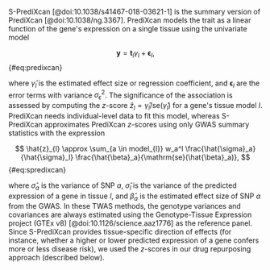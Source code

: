 S-PrediXcan [@doi:10.1038/s41467-018-03621-1] is the summary version of PrediXcan [@doi:10.1038/ng.3367]. PrediXcan models the trait as a linear function of the gene's expression on a single tissue using the univariate model

$$
\mathbf{y} = \mathbf{t}_l \gamma_l + \bm{\epsilon}_l,
$$ {#eq:predixcan}

where $\hat{\gamma}_l$ is the estimated effect size or regression coefficient, and $\bm{\epsilon}_l$ are the error terms with variance $\sigma_{\epsilon}^{2}$. The significance of the association is assessed by computing the $z$-score $\hat{z}_{l}=\hat{\gamma}_l / \mathrm{se}(\hat{\gamma}_l)$ for a gene's tissue model $l$. PrediXcan needs individual-level data to fit this model, whereas S-PrediXcan approximates PrediXcan $z$-scores using only GWAS summary statistics with the expression

$$
\hat{z}_{l} \approx \sum_{a \in model_{l}} w_a^l \frac{\hat{\sigma}_a}{\hat{\sigma}_l} \frac{\hat{\beta}_a}{\mathrm{se}(\hat{\beta}_a)},
$$ {#eq:spredixcan}

where $\hat{\sigma}_a$ is the variance of SNP $a$, $\hat{\sigma}_l$ is the variance of the predicted expression of a gene in tissue $l$, and $\hat{\beta}_a$ is the estimated effect size of SNP $a$ from the GWAS. In these TWAS methods, the genotype variances and covariances are always estimated using the Genotype-Tissue Expression project (GTEx v8) [@doi:10.1126/science.aaz1776] as the reference panel. Since S-PrediXcan provides tissue-specific direction of effects (for instance, whether a higher or lower predicted expression of a gene confers more or less disease risk), we used the $z$-scores in our drug repurposing approach (described below).